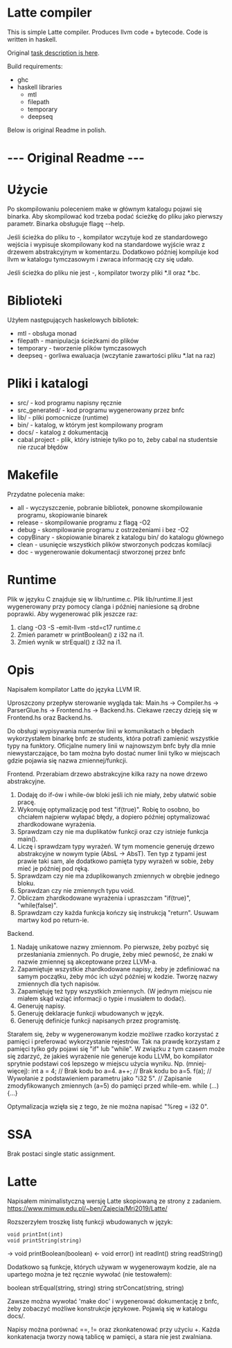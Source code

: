 # Latte compiler

This is simple Latte compiler. Produces llvm code + bytecode. Code is written in haskell.

Original [task description is here](https://www.mimuw.edu.pl/~ben/Zajecia/Mrj2019/Latte/).

Build requirements:
* ghc
* haskell libraries
    * mtl
    * filepath
    * temporary
    * deepseq

Below is original Readme in polish.

# --- Original Readme ---

Użycie
======
Po skompilowaniu poleceniem make w głównym katalogu pojawi się binarka. Aby skompilować kod trzeba podać ścieżkę do pliku jako pierwszy parametr. Binarka obsługuje flagę --help.

Jeśli ścieżka do pliku to -, kompilator wczytuje kod ze standardowego wejścia i wypisuje skompilowany kod na standardowe wyjście wraz z drzewem abstrakcyjnym w komentarzu. Dodatkowo później kompiluje kod llvm w katalogu tymczasowym i zwraca informację czy się udało.

Jeśli ścieżka do pliku nie jest -, kompilator tworzy pliki *.ll oraz *.bc.


Biblioteki
==========
Użyłem następujących haskelowych bibliotek:
* mtl       - obsługa monad
* filepath  - manipulacja ścieżkami do plików
* temporary - tworzenie plików tymczasowych
* deepseq   - gorliwa ewaluacja (wczytanie zawartości pliku *.lat na raz)


Pliki i katalogi
================
* src/           - kod programu napisny ręcznie
* src_generated/ - kod programu wygenerowany przez bnfc
* lib/           - pliki pomocnicze (runtime)
* bin/           - katalog, w którym jest kompilowany program
* docs/          - katalog z dokumentacją
* cabal.project  - plik, który istnieje tylko po to, żeby cabal na studentsie nie rzucał błędów


Makefile
========
Przydatne polecenia make:
* all        - wyczyszczenie, pobranie bibliotek, ponowne skompilowanie programu, skopiowanie binarek
* release    - skompilowanie programu z flagą -O2
* debug      - skompilowanie programu z ostrzeżeniami i bez -O2
* copyBinary - skopiowanie binarek z katalogu bin/ do katalogu głównego
* clean      - usunięcie wszystkich plików stworzonych podczas komilacji
* doc        - wygenerowanie dokumentacji stworzonej przez bnfc


Runtime
=======
Plik w języku C znajduje się w lib/runtime.c. Plik lib/runtime.ll jest wygenerowany przy pomocy clanga i później naniesione są drobne poprawki. Aby wygenerować plik jeszcze raz:

1. clang -O3 -S -emit-llvm -std=c17 runtime.c
2. Zmień parametr w printBoolean() z i32 na i1.
3. Zmień wynik w strEqual() z i32 na i1.


Opis
====
Napisałem kompilator Latte do języka LLVM IR.

Uproszczony przepływ sterowanie wygląda tak: Main.hs -> Compiler.hs -> ParserGlue.hs -> Frontend.hs -> Backend.hs. Ciekawe rzeczy dzieją się w Frontend.hs oraz Backend.hs.

Do obsługi wypisywania numerów linii w komunikatach o błędach wykorzystałem binarkę bnfc ze students, która potrafi zamienić wszystkie typy na funktory. Oficjalne numery linii w najnowszym bnfc były dla mnie niewystarczające, bo tam można było dostać numer linii tylko w miejscach gdzie pojawia się nazwa zmiennej/funkcji.

Frontend. Przerabiam drzewo abstrakcyjne kilka razy na nowe drzewo abstrakcyjne.
1. Dodaję do if-ów i while-ów bloki jeśli ich nie miały, żeby ułatwić sobie pracę.
2. Wykonuję optymalizację pod test "if(true)". Robię to osobno, bo chciałem najpierw wyłapać błędy, a dopiero później optymalizować zhardkodowane wyrażenia.
3. Sprawdzam czy nie ma duplikatów funkcji oraz czy istnieje funkcja main().
4. Liczę i sprawdzam typy wyrażeń. W tym momencie generuję drzewo abstrakcyjne w nowym typie (AbsL -> AbsT). Ten typ z typami jest prawie taki sam, ale dodatkowo pamięta typy wyrażeń w sobie, żeby mieć je później pod ręką.
5. Sprawdzam czy nie ma zduplikowanych zmiennych w obrębie jednego bloku.
6. Sprawdzan czy nie zmiennych typu void.
7. Obliczam zhardkodowane wyrażenia i upraszczam "if(true)", "while(false)".
8. Sprawdzam czy każda funkcja kończy się instrukcją "return". Usuwam martwy kod po return-ie.

Backend.
1. Nadaję unikatowe nazwy zmiennom. Po pierwsze, żeby pozbyć się przesłaniania zmiennych. Po drugie, żeby mieć pewność, że znaki w nazwie zmiennej są akceptowane przez LLVM-a.
2. Zapamiętuje wszystkie zhardkodowane napisy, żeby je zdefiniować na samym początku, żeby móc ich użyć później w kodzie. Tworzę nazwy zmiennych dla tych napisów.
3. Zapamiętuję też typy wszystkich zmiennych. (W jednym miejscu nie miałem skąd wziąć informacji o typie i musiałem to dodać).
4. Generuję napisy.
5. Generuję deklaracje funkcji wbudowanych w język.
6. Generuję definicje funkcji napisanych przez programistę.

Starałem się, żeby w wygenerowanym kodzie możliwe rzadko korzystać z pamięci i preferować wykorzystanie rejestrów. Tak na prawdę korzystam z pamięci tylko gdy pojawi się "if" lub "while". W związku z tym czasem może się zdarzyć, że jakieś wyrażenie nie generuje kodu LLVM, bo kompilator sprytnie podstawi coś lepszego w miejscu użycia wyniku. Np. (mniej-więcej):
  int a = 4; // Brak kodu bo a=4.
  a++;  // Brak kodu bo a=5.
  f(a); // Wywołanie z podstawieniem parametru jako "i32 5".
        // Zapisanie zmodyfikowanych zmiennych (a=5) do pamięci przed while-em.
  while (...) {...}

Optymalizacja wzięła się z tego, że nie można napisać "%reg = i32 0".


SSA
===
Brak postaci single static assignment.


Latte
=====
Napisałem minimalistyczną wersję Latte skopiowaną ze strony z zadaniem.
https://www.mimuw.edu.pl/~ben/Zajecia/Mrj2019/Latte/

Rozszerzyłem troszkę listę funkcji wbudowanych w język:

    void printInt(int)
    void printString(string)
 -> void printBoolean(boolean) <-
    void error()
    int readInt()
    string readString()

Dodatkowo są funkcje, których używam w wygenerowaym kodzie, ale na upartego można je też ręcznie wywołać (nie testowałem):

  boolean strEqual(string, string)
  string strConcat(string, string)

Zawsze można wywołać 'make doc' i wygenerować dokumentację z bnfc, żeby zobaczyć możliwe konstrukcje językowe. Pojawią się w katalogu docs/.

Napisy można porównać ==, != oraz zkonkatenować przy użyciu +. Każda konkatenacja tworzy nową tablicę w pamięci, a stara nie jest zwalniana.
